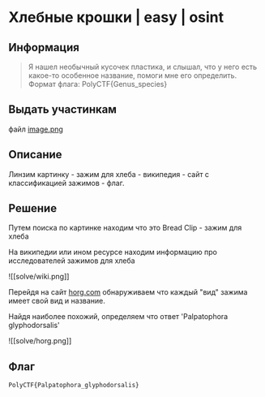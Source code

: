 # Хлебные крошки | easy | osint

## Информация

> Я нашел необычный кусочек пластика, и слышал, что у него есть какое-то особенное название, помоги мне его определить. 
> Формат флага: PolyCTF{Genus_species}

## Выдать участинкам
файл [image.png](public/image.png)

## Описание
Линзим картинку - зажим для хлеба - википедия - сайт с классификацией зажимов - флаг.

## Решение
Путем поиска по картинке находим что это Bread Clip - зажим для хлеба

На википедии или ином ресурсе находим информацию про исследователей зажимов для хлеба

![[solve/wiki.png]]

Перейдя на сайт [horg.com]() обнаруживаем что каждый "вид" зажима имеет свой вид и название.

Найдя наиболее похожий, определяем что ответ  'Palpatophora glyphodorsalis'

![[solve/horg.png]]

## Флаг
`PolyCTF{Palpatophora_glyphodorsalis}`
